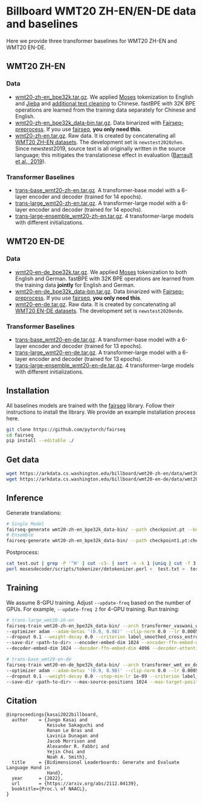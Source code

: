 # Billboard WMT20 ZH-EN/EN-DE data and baselines

Here we provide three transformer baselines for WMT20 ZH-EN and WMT20 EN-DE.

## WMT20 ZH-EN
### Data
- [wmt20-zh-en_bpe32k.tar.gz](https://arkdata.cs.washington.edu/billboard/wmt20-zh-en/data/wmt20-zh-en_bpe32k.tar.gz). We applied [Moses](https://github.com/moses-smt/mosesdecoder) tokenization to English and [Jieba](https://github.com/fxsjy/jieba) and [additional text cleaning](https://github.com/xwgeng/WMT17-scripts) to Chinese. fastBPE with 32K BPE operations are learned from the training data separately for Chinese and English.
- [wmt20-zh-en_bpe32k_data-bin.tar.gz](https://arkdata.cs.washington.edu/billboard/wmt20-zh-en/data/wmt20-zh-en_bpe32k_data-bin.tar.gz). Data binarized with [Fairseq-preprocess](https://github.com/pytorch/fairseq). If you use [fairseq](https://github.com/pytorch/fairseq), **you only need this**.
- [wmt20-zh-en.tar.gz](https://arkdata.cs.washington.edu/billboard/wmt20-zh-en/data/wmt20-zh-en.tar.gz). Raw data. It is created by concatenating all [WMT20 ZH-EN datasets](https://www.statmt.org/wmt20/translation-task.html). The development set is `newstest2020zhen`. Since newstest2019, source text is all originally written in the source language; this mitigates the translationese effect in evaluation ([Barrault et al., 2019](https://aclanthology.org/W19-5301/)).

### Transformer Baselines
- [trans-base_wmt20-zh-en.tar.gz](https://arkdata.cs.washington.edu/billboard/wmt20-zh-en/models/trans-base_wmt20-zh-en.tar.gz). A transformer-base model with a 6-layer encoder and decoder (trained for 14 epochs).
- [trans-large_wmt20-zh-en.tar.gz](https://arkdata.cs.washington.edu/billboard/wmt20-zh-en/models/trans-large_wmt20-zh-en.tar.gz). A transformer-large model with a 6-layer encoder and decoder (trained for 14 epochs).
- [trans-large-ensemble_wmt20-zh-en.tar.gz](https://arkdata.cs.washington.edu/billboard/wmt20-zh-en/models/trans-large-ensemble_wmt20-zh-en.tar.gz). 4 transformer-large models with different initializations.

## WMT20 EN-DE
### Data
- [wmt20-en-de_bpe32k.tar.gz](https://arkdata.cs.washington.edu/billboard/wmt20-en-de/data/wmt20-en-de_bpe32k.tar.gz). We applied [Moses](https://github.com/moses-smt/mosesdecoder) tokenization to both English and German. fastBPE with 32K BPE operations are learned from the training data **jointly** for English and German.
- [wmt20-en-de_bpe32k_data-bin.tar.gz](https://arkdata.cs.washington.edu/billboard/wmt20-en-de/data/wmt20-en-de_bpe32k_data-bin.tar.gz). Data binarized with [Fairseq-preprocess](https://github.com/pytorch/fairseq). If you use [fairseq](https://github.com/pytorch/fairseq), **you only need this**.
- [wmt20-en-de.tar.gz](https://arkdata.cs.washington.edu/billboard/wmt20-en-de/data/wmt20-en-de.tar.gz). Raw data. It is created by concatenating all [WMT20 EN-DE datasets](https://www.statmt.org/wmt20/translation-task.html). The development set is `newstest2020ende`.

### Transformer Baselines
- [trans-base_wmt20-en-de.tar.gz](https://arkdata.cs.washington.edu/billboard/wmt20-en-de/models/trans-base_wmt20-en-de.tar.gz). A transformer-base model with a 6-layer encoder and decoder (trained for 13 epochs).
- [trans-large_wmt20-en-de.tar.gz](https://arkdata.cs.washington.edu/billboard/wmt20-en-de/models/trans-large_wmt20-en-de.tar.gz). A transformer-large model with a 6-layer encoder and decoder (trained for 13 epochs).
- [trans-large-ensemble_wmt20-en-de.tar.gz](https://arkdata.cs.washington.edu/billboard/wmt20-en-de/models/trans-large-ensemble_wmt20-en-de.tar.gz). 4 transformer-large models with different initializations.

## Installation
All baselines models are trained with the [fairseq](https://github.com/pytorch/fairseq) library.
Follow their instructions to install the library. We provide an example installation process here.
```bash
git clone https://github.com/pytorch/fairseq
cd fairseq
pip install --editable ./
```
## Get data
```bash
wget https://arkdata.cs.washington.edu/billboard/wmt20-zh-en/data/wmt20-zh-en_bpe32k_data-bin.tar.gz
wget https://arkdata.cs.washington.edu/billboard/wmt20-en-de/data/wmt20-en-de_bpe32k_data-bin.tar.gz
```
## Inference
Generate translations:
```bash
# Single Model
fairseq-generate wmt20-zh-en_bpe32k_data-bin/ --path checkpoint.pt --beam 5 --remove-bpe --lenpen 0.6 > test.out
# Ensemble
fairseq-generate wmt20-zh-en_bpe32k_data-bin/ --path checkpoint1.pt:checkpoint2.pt:checkpoint3:checkpoint4 --beam 5 --remove-bpe --lenpen 0.6 > test.out
```
Postprocess:
```bash
cat test.out | grep -P '^H' | cut -c3- | sort -n -k 1 |uniq | cut -f 3 > test.txt
perl mosesdecoder/scripts/tokenizer/detokenizer.perl <  test.txt >  test.detok.txt
```
## Training
We assume 8-GPU training. Adjust `--update-freq` based on the number of GPUs. For example, `--update-freq 2` for 4-GPU training.
Run training:
```bash
# trans-large_wmt20-zh-en
fairseq-train wmt20-zh-en_bpe32k_data-bin/ --arch transformer_vaswani_wmt_en_de_big --share-decoder-input-output-embed  \
--optimizer adam --adam-betas '(0.9, 0.98)' --clip-norm 0.0 --lr 0.0005 --lr-scheduler inverse_sqrt --warmup-updates 4000 --warmup-init-lr 1e-07 \
--dropout 0.1 --weight-decay 0.0 --criterion label_smoothed_cross_entropy --label-smoothing 0.1 --max-tokens 4096 --fp16 \
--save-dir <path-to-dir> --encoder-embed-dim 1024 --encoder-ffn-embed-dim 4096 --encoder-attention-heads 16 \
--decoder-embed-dim 1024 --decoder-ffn-embed-dim 4096 --decoder-attention-heads 16  --max-update 600000 --seed 1

# trans-base_wmt20-en-de
fairseq-train wmt20-en-de_bpe32k_data-bin/ --arch transformer_wmt_en_de --share-all-embeddings \
--optimizer adam --adam-betas '(0.9, 0.98)' --clip-norm 0.0 --lr 0.0005 --lr-scheduler inverse_sqrt --warmup-updates 4000 --warmup-init-lr 1e-07 \
--dropout 0.1 --weight-decay 0.0 --stop-min-lr 1e-09 --criterion label_smoothed_cross_entropy --label-smoothing 0.1 --max-tokens 4096 --fp16 \
--save-dir <path-to-dir> --max-source-positions 1024 --max-target-positions 1024 --max-update 600000 --decoder-layers 6 --encoder-layers 6 --seed 1
```
## Citation
```
@inproceedings{kasai2022billboard,
  author    = {Jungo Kasai and
               Keisuke Sakaguchi and
               Ronan Le Bras and
               Lavinia Dunagan and
               Jacob Morrison and
               Alexander R. Fabbri and
               Yejin Choi and
               Noah A. Smith},
  title     = {Bidimensional Leaderboards: Generate and Evaluate Language Hand in
               Hand},
  year      = {2022},
  url       = {https://arxiv.org/abs/2112.04139},
  booktitle={Proc.\ of NAACL},
}
```
